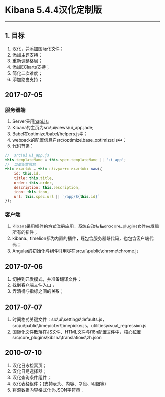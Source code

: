 # Kibana 5.4.4汉化定制版
----------------------

## 1. 目标
1. 汉化，并添加国际化文件；
2. 添加主题支持；
3. 重新调整格局；
4. 添加ECharts支持；
5. 简化二次难度；
6. 添加路由支持；

## 2017-07-05
### 服务器端
1. Server采用[hapi.js](https://hapijs.com/);
2. Kibana的主页为src\ui\views\ui_app.jade;
3. Babel在optimize/babel/helpers.js中；
4. webpack的配置信息在src\optimize\base_optimizer.js中；
5. 代码节选：
```javascript
//  src\ui\ui_app.js
this.templateName = this.spec.templateName || 'ui_app';
//  菜单配置信息
this.navLink = this.uiExports.navLinks.new({
    id: this.id,
    title: this.title,
    order: this.order,
    description: this.description,
    icon: this.icon,
    url: this.spec.url || `/app/${this.id}`
});
```
### 客户端
1. Kibana采用插件的方式注册应用，系统自动扫描src\core_plugins文件夹发现所有的插件；
2. kibana、timelion都为内置的插件，既包含服务器端代码，也包含客户端代码；
3. Angular的初始化与组件引用尽在src\ui\public\chrome\chrome.js


## 2017-07-06
1. 切换到开发模式，并准备翻译文件；
2. 找到客户端文件入口；
3. 弄清桶与指标之间的关系；

## 2017-07-07
1. 时间格式关键文件：src\ui\settings\defaults.js，src\ui\public\timepicker\timepicker.js，utilities\visual_regression.js
2. 国际化文件散落在JS文件、HTML文件与i18n配置文件中，核心位置src\core_plugins\kibana\translations\zh.json

## 2010-07-10
1. 汉化日志检索页；
2. 汉化日期选择器；
3. 汉化查询条件组件；
4. 汉化表格组件；(支持表头、内容、字段、明细等)
5. 将源数据内容格式化为JSON字符串；
